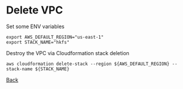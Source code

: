 # Delete VPC

Set some ENV variables
```
export AWS_DEFAULT_REGION="us-east-1"
export STACK_NAME="hkfs"
```

Destroy the VPC via Cloudformation stack deletion
```
aws cloudformation delete-stack --region ${AWS_DEFAULT_REGION} --stack-name ${STACK_NAME}
```

[Back](README.md)
